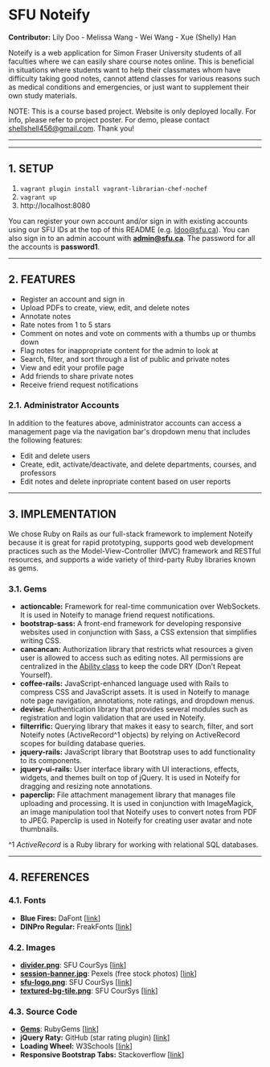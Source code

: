 # SFU Noteify

**Contributor:** Lily Doo - Melissa Wang - Wei Wang - Xue (Shelly) Han

Noteify is a web application for Simon Fraser University students of all faculties where we can easily share course notes online. This is beneficial in situations where students want to help their classmates whom have difficulty taking good notes, cannot attend classes for various reasons such as medical conditions and emergencies, or just want to supplement their own study materials.

NOTE: This is a course based project. Website is only deployed locally. For info, please refer to project poster. For demo, please contact shellshell456@gmail.com. Thank you!

---
---

## 1. SETUP

1. `vagrant plugin install vagrant-librarian-chef-nochef`
2. `vagrant up`
3. http://localhost:8080  

You can register your own account and/or sign in with existing accounts using our SFU IDs at the top of this README (e.g. ldoo@sfu.ca). You can also sign in to an admin account with **admin@sfu.ca**. The password for all the accounts is **password1**.

---

## 2. FEATURES

- Register an account and sign in
- Upload PDFs to create, view, edit, and delete notes
- Annotate notes
- Rate notes from 1 to 5 stars
- Comment on notes and vote on comments with a thumbs up or thumbs down
- Flag notes for inappropriate content for the admin to look at
- Search, filter, and sort through a list of public and private notes
- View and edit your profile page
- Add friends to share private notes
- Receive friend request notifications

### 2.1. Administrator Accounts

In addition to the features above, administrator accounts can access a management page via the navigation bar's dropdown menu that includes the following features:
- Edit and delete users
- Create, edit, activate/deactivate, and delete departments, courses, and professors
- Edit notes and delete inpropriate content based on user reports

---

## 3. IMPLEMENTATION

We chose Ruby on Rails as our full-stack framework to implement Noteify because it is great for rapid prototyping, supports good web development practices such as the Model-View-Controller (MVC) framework and RESTful resources, and supports a wide variety of third-party Ruby libraries known as gems.

### 3.1. Gems

- **actioncable:** Framework for real-time communication over WebSockets. It is used in Noteify to manage friend request notifications.
- **bootstrap-sass:** A front-end framework for developing responsive websites used in conjunction with Sass, a CSS extension that simplifies writing CSS.
- **cancancan:** Authorization library that restricts what resources a given user is allowed to access such as editing notes. All permissions are centralized in the [Ability class](/app/models/ability.rb) to keep the code DRY (Don’t Repeat Yourself).
- **coffee-rails:** JavaScript-enhanced language used with Rails to compress CSS and JavaScript assets. It is used in Noteify to manage note page navigation, annotations, note ratings, and dropdown menus.
- **devise:** Authentication library that provides several modules such as registration and login validation that are used in Noteify.
- **filterrific:** Querying library that makes it easy to search, filter, and sort Noteify notes (ActiveRecord^1 objects) by relying on ActiveRecord scopes for building database queries.
- **jquery-rails:** JavaScript library that Bootstrap uses to add functionality to its components.
- **jquery-ui-rails:** User interface library with UI interactions, effects, widgets, and themes built on top of jQuery. It is used in Noteify for dragging and resizing note annotations.
- **paperclip:** File attachment management library that manages file uploading and processing. It is used in conjunction with ImageMagick, an image manipulation tool that Noteify uses to convert notes from PDF to JPEG. Paperclip is used in Noteify for creating user avatar and note thumbnails.

^1 *ActiveRecord* is a Ruby library for working with relational SQL databases.

---

## 4. REFERENCES

### 4.1. Fonts
- **Blue Fires:** DaFont [[link](http://www.dafont.com/blue-fires.font)]
- **DINPro Regular:** FreakFonts [[link](http://freakfonts.com/free/dinproregular2320.html)]

### 4.2. Images
- [**divider.png**](/app/assets/images/divider.png): SFU CourSys [[link](https://cas.sfu.ca/cas/login)]
- [**session-banner.jpg**](/app/assets/images/session-banner.jpg): Pexels (free stock photos) [[link](https://static.pexels.com/photos/7096/people-woman-coffee-meeting.jpg)]
- [**sfu-logo.png**](/app/assets/images/sfu-logo.png): SFU CourSys [[link](https://cas.sfu.ca/cas/login)]
- [**textured-bg-tile.png**](/app/assets/images/textured-bg-tile.png): SFU CourSys [[link](https://cas.sfu.ca/cas/login)]

### 4.3. Source Code
- [**Gems**](Gemfile): RubyGems [[link](https://rubygems.org/)]
- **jQuery Raty:**  GitHub (star rating plugin) [[link](https://github.com/wbotelhos/raty)]
- **Loading Wheel:** W3Schools [[link](https://www.w3schools.com/howto/howto_css_loader.asp)]
- **Responsive Bootstrap Tabs:** Stackoverflow [[link](https://stackoverflow.com/questions/25855428/make-bootstrap-3-tabs-responsive)]
